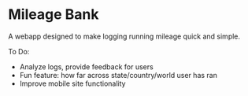 Mileage Bank
============

A webapp designed to make logging running mileage quick and simple.

To Do:
- Analyze logs, provide feedback for users
- Fun feature: how far across state/country/world user has ran
- Improve mobile site functionality

